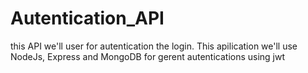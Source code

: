 # Autentication_API
this API we'll user for autentication the login. This apilication we'll use NodeJs, Express and MongoDB for gerent autentications using jwt
